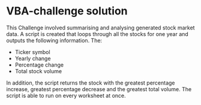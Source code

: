 # VBA-challenge solution
This Challenge involved summarising and analysing generated stock market data. A script is created that loops through all the stocks for one year and outputs the following information. 
The:

-	Ticker symbol
-	Yearly change
-	Percentage change
-	Total stock volume

In addition, the script returns the stock with the greatest percentage increase, greatest percentage decrease and the greatest total volume. The script is able to run on every worksheet at once.

